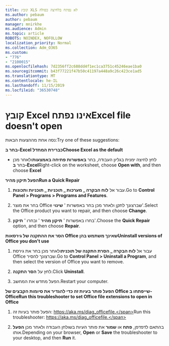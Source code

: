 ```yaml
---
title: קובץ XLS לא נפתח בלחיצה כפולה
ms.author: pebaum
author: pebaum
manager: mnirkhe
ms.audience: Admin
ms.topic: article
ROBOTS: NOINDEX, NOFOLLOW
localization_priority: Normal
ms.collection: Adm_O365
ms.custom:
- "776"
- "2100015"
ms.openlocfilehash: 7d2356ff2c688dd4f1ec1ca3751c45246eae1ba0
ms.sourcegitcommit: b43f77221f47b50c41197a448a9c26c423ce1ad5
ms.translationtype: MT
ms.contentlocale: he-IL
ms.lasthandoff: 11/15/2019
ms.locfileid: "36530748"
---
```

# <a name="excel-file-doesnt-open"></a><span data-ttu-id="8c4a8-102">קובץ Excel אינו נפתח</span><span class="sxs-lookup"><span data-stu-id="8c4a8-102">Excel file doesn't open</span></span>

<span data-ttu-id="8c4a8-103">נסה אחת מההצעות הבאות:</span><span class="sxs-lookup"><span data-stu-id="8c4a8-103">Try one of these suggestions:</span></span>

<span data-ttu-id="8c4a8-104">**בחר ב-Excel כברירת המחדל**</span><span class="sxs-lookup"><span data-stu-id="8c4a8-104">**Choose Excel as the default**</span></span>

* <span data-ttu-id="8c4a8-105">לחץ לחיצה ימנית בגליון העבודה, בחר **באפשרות פתיחה באמצעות**ולאחר מכן בחר **ב-Excel**</span><span class="sxs-lookup"><span data-stu-id="8c4a8-105">Right-click on the worksheet, choose **Open with**, and then choose **Excel**</span></span>

<span data-ttu-id="8c4a8-106">**הפעל תיקון מהיר**</span><span class="sxs-lookup"><span data-stu-id="8c4a8-106">**Run a Quick Repair**</span></span>

1. <span data-ttu-id="8c4a8-107">עבור אל **לוח הבקרה _ מערכות _ תוכניות _ תוכניות ותכונות**.</span><span class="sxs-lookup"><span data-stu-id="8c4a8-107">Go to **Control Panel > Programs > Programs and Features**.</span></span>

2. <span data-ttu-id="8c4a8-108">בחר את מוצר Office שברצונך לתקן ולאחר מכן בחר באפשרות ' **שינוי**'.</span><span class="sxs-lookup"><span data-stu-id="8c4a8-108">Select the Office product you want to repair, and then choose **Change**.</span></span>

3. <span data-ttu-id="8c4a8-109">בחרו באפשרות ' **תיקון מהיר** ' ובחרו ' **תיקון**'.</span><span class="sxs-lookup"><span data-stu-id="8c4a8-109">Choose the **Quick Repair** option, and then choose **Repair**.</span></span>

<span data-ttu-id="8c4a8-110">**הסר את ההתקנה של גירסאות Office שאינך משתמש בהן**</span><span class="sxs-lookup"><span data-stu-id="8c4a8-110">**Uninstall versions of Office you don't use**</span></span>

1. <span data-ttu-id="8c4a8-111">עבור אל **לוח הבקרה _ הסרת התקנה של תוכנית**ולאחר מכן בחר את גירסת Office שברצונך להסיר.</span><span class="sxs-lookup"><span data-stu-id="8c4a8-111">Go to **Control Panel > Uninstall a Program**, and then select the version of Office you want to remove.</span></span>

2. <span data-ttu-id="8c4a8-112">לחץ על **הסר התקנה**.</span><span class="sxs-lookup"><span data-stu-id="8c4a8-112">Click **Uninstall**.</span></span>

3. <span data-ttu-id="8c4a8-113">הפעל מחדש את המחשב.</span><span class="sxs-lookup"><span data-stu-id="8c4a8-113">Restart your computer.</span></span>

<span data-ttu-id="8c4a8-114">**הפעל פותר בעיות זה כדי להגדיר את סיומות הקבצים של Office שייפתחו ב-Office**</span><span class="sxs-lookup"><span data-stu-id="8c4a8-114">**Run this troubleshooter to set Office file extensions to open in Office**</span></span>

1. <span data-ttu-id="8c4a8-115">הפעל פותר בעיות זה: https://aka.ms/diag_officefile.</span><span class="sxs-lookup"><span data-stu-id="8c4a8-115">Run this troubleshooter: https://aka.ms/diag_officefile.</span></span>

2. <span data-ttu-id="8c4a8-116">בהתאם לדפדפן, **פתח** או **שמור** את פותר העיות בשולחן העבודה ולאחר מכן **הפעל** אותו.</span><span class="sxs-lookup"><span data-stu-id="8c4a8-116">Depending on your browser, **Open** or **Save** the troubleshooter to your desktop, and then **Run** it.</span></span>
